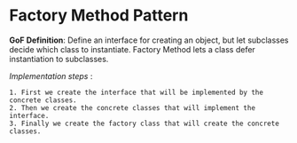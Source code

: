 # Factory Method Pattern

**GoF Definition**:
Define an interface for creating an object, but let subclasses decide which class to instantiate. Factory Method lets a class defer instantiation to subclasses.



*Implementation steps* :

    1. First we create the interface that will be implemented by the concrete classes.
    2. Then we create the concrete classes that will implement the interface.
    3. Finally we create the factory class that will create the concrete classes.

